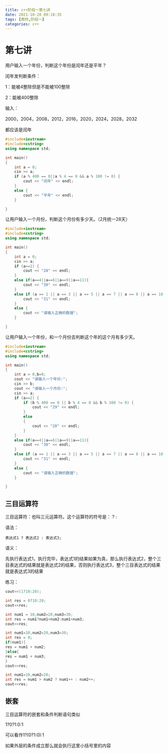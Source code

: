 ```yaml
---
title: c++阶段一第七讲
date: 2021-10-28 09:18:35
tags: [教材,阶段一]
categories: c++
---
```


# 第七讲

用户输入一个年份，判断这个年份是闰年还是平年？

闰年发判断条件：

1：能被4整除但是不能被100整除

2：能被400整除

输入：

2000，2004，2008，2012，2016，2020，2024，2028，2032

都应该是闰年

```c++
#include<iostream>
#include<cstring>
using namespace std;

int main()
{
	int a = 0;
	cin >> a;
	if (a % 400 == 0||a % 4 == 0 && a % 100 != 0) {
		cout << "闰年" << endl;
	}
	else {
		cout << "平年" << endl;
	}

}
```

让用户输入一个月份，判断这个月份有多少天。（2月统一28天）

```c++
#include<iostream>
#include<cstring>
using namespace std;

int main()
{
	int a = 0;
	cin >> a;
	if (a==2) {
		cout << "28" << endl;
	}
	else if(a==4||a==6||a==9||a==11){
		cout << "30" << endl;
	}
	else if (a == 1 || a == 3 || a == 5 || a == 7 || a == 8 || a == 10 || a == 12) {
		cout << "31" << endl;
	}
	else {
		cout << "请输入正确的数据";
	}

}
```

让用户输入一个年份，和一个月份去判断这个年的这个月有多少天。

```c++
#include<iostream>
#include<cstring>
using namespace std;

int main()
{
	int a = 0,b=0;
	cout << "请输入一个年份:";
	cin >> b;
	cout << "请输入一个月份:";
	cin >> a;
	if (a==2) {
		if (b % 400 == 0 || b % 4 == 0 && b % 100 != 0) {
			cout << "29" << endl;
		}
		else
		{
			cout << "28" << endl;
		}
	}
	else if(a==4||a==6||a==9||a==11){
		cout << "30" << endl;
	}
	else if (a == 1 || a == 3 || a == 5 || a == 7 || a == 8 || a == 10 || a == 12) {
		cout << "31" << endl;
	}
	else {
		cout << "请输入正确的数据";
	}

}
```

## 三目运算符

三目运算符：也叫三元运算符。这个运算符的符号是： ? :

语法：

   `表达式1 ? 表达式2 : 表达式3;`

语义：

   先执行表达式1，执行完毕，表达式1的结果如果为真，那么执行表达式2，整个三目表达式的结果就是表达式2的结果，否则执行表达式3，整个三目表达式的结果就是表达式3的结果

练习：

```c++
cout<<(1?10:20);
```

```c++
int res = 0?10:20;
cout<<res;
```

```c++
int num1 = 10,num2=20,num3=30;
int res = num1?num1+num2:num1+num3;
cout<<res;
```

```c++
int num1=10,num2=20,num3=30;
int res = 0;
if(num1){
res = num1 + num2;
}else{
res = num1 + num3;
}
cout<<res;
```

```c++
int num1=10,num2=20;
int res = num1 > num2 ? num1++ : num2++;
cout<<res;
```

## 嵌套

三目运算符的嵌套和条件判断语句类似

1?0?1:0:1

可以看作1?(0?1:0):1

如果外层的条件成立那么就会执行这里小括号里的内容
